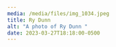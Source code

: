 ```yaml
---
media: /media/files/img_1034.jpeg
title: Ry Dunn
alt: "A photo of Ry Dunn "
date: 2023-03-27T18:18:00-0500
---
```

